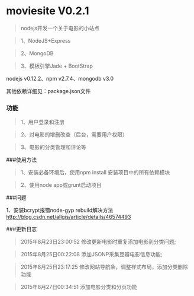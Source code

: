 # moviesite V0.2.1
>nodejs开发一个关于电影的小站点

>1、NodeJS+Express

>2、MongoDB

>3、模板引擎Jade + BootStrap

nodejs v0.12.2、npm v2.7.4、mongodb v3.0

其他依赖详细见：package.json文件

### 功能

>1、用户登录和注册

>2、对电影的增删改查（后台，需要用户权限）

>3、电影的分类管理和评论等

###使用方法

>1、安装必备环境后，使用npm install 安装项目中的所有依赖模块

>2、使用node app或grunt启动项目

###问题

1、安装bcrypt报错node-gyp rebuild解决方法
	http://blog.csdn.net/allgis/article/details/46574493

###更新日志

>2015年8月23日23:00:52 修改更新电影时重复添加电影到分类问题;

>2015年8月25日00:22:08 添加JSONP采集豆瓣电影信息功能;

>2015年8月25日23:17:25 修改网站导航条，调整样式布局，添加分类删除功能

>2015年8月27日00:34:51 添加电影分类和分页功能
